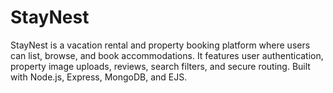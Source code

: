 # StayNest
StayNest is a vacation rental and property booking platform where users can list, browse, and book accommodations. It features user authentication, property image uploads, reviews, search filters, and secure routing. Built with Node.js, Express, MongoDB, and EJS.
